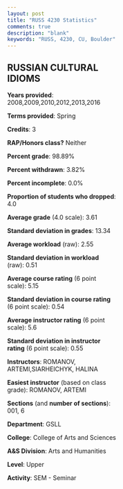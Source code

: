 ```yaml
---
layout: post
title: "RUSS 4230 Statistics"
comments: true
description: "blank"
keywords: "RUSS, 4230, CU, Boulder"
--- 
```

<head>
<script src="https://ajax.googleapis.com/ajax/libs/jquery/2.1.3/jquery.min.js"></script>
<script src="https://dl.dropboxusercontent.com/s/pc42nxpaw1ea4o9/highcharts.js?dl=0"></script>
<!-- <script src="../assets/js/highcharts.js"></script> -->
<style type="text/css">@font-face {
	font-family: "Bebas Neue";
	src: url(https://www.filehosting.org/file/details/544349/BebasNeue%20Regular.otf) format("opentype");
	}
	h1.Bebas { 
		font-family: "Bebas Neue", Verdana, Tahoma;
	}
</style>
</head>
<body>
	<div id="container" style="float: right; width: 45%; height: 88%; margin-left: 2.5%; margin-right: 2.5%;"></div>
	<script language="JavaScript">
		$(document).ready(function() {
		var chart = {type: 'column'};
		var title = {text: 'Grade Distribution'};
		var xAxis = {categories: ['A','B','C','D','F'],crosshair: true};
		var yAxis = {min: 0,title: {text: 'Percentage'}};
		var tooltip = {headerFormat: '<center><b><span style="font-size:20px">{point.key}</span></b></center>',
		               pointFormat: '<td style="padding:0"><b>{point.y:.1f}%</b></td>',
		               footerFormat: '</table>',shared: true,useHTML: true};
		var plotOptions = {column: {pointPadding: 0.0,borderWidth: 0}};  
		var credits = {enabled: false};var series= [{name: 'Percent',data: [61.97,38.03,0.0,0.0,0.0,]}];
		var json = {};
		json.chart = chart;
		json.title = title;
		json.tooltip = tooltip;
		json.xAxis = xAxis;
		json.yAxis = yAxis;  
		json.series = series;
		json.plotOptions = plotOptions;  
		json.credits = credits;
		$('#container').highcharts(json);
	});
	</script>
</body>
			   
## RUSSIAN CULTURAL IDIOMS

**Years provided**: 2008,2009,2010,2012,2013,2016

**Terms provided**: Spring

**Credits**: 3

**RAP/Honors class?** Neither

**Percent grade**: 98.89%

**Percent withdrawn**: 3.82%

**Percent incomplete**: 0.0%

**Proportion of students who dropped**: 4.0

**Average grade** (4.0 scale): 3.61

**Standard deviation in grades**: 13.34

**Average workload** (raw): 2.55

**Standard deviation in workload** (raw): 0.51

**Average course rating** (6 point scale): 5.15

**Standard deviation in course rating** (6 point scale): 0.54

**Average instructor rating** (6 point scale): 5.6

**Standard deviation in instructor rating** (6 point scale): 0.55

**Instructors**: ROMANOV, ARTEMI,SIARHEICHYK, HALINA

**Easiest instructor** (based on class grade): ROMANOV, ARTEMI

**Sections** (and **number of sections**): 001, 6

**Department**: GSLL

**College**: College of Arts and Sciences

**A&S Division**: Arts and Humanities

**Level**: Upper

**Activity**: SEM - Seminar